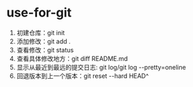 # use-for-git
1. 初建仓库：git init
2. 添加修改：git add .
3. 查看修改：git status
4. 查看具体修改地方：git diff README.md
5. 显示从最近到最远的提交日志: git log/git log --pretty=oneline
6. 回退版本到上一个版本：git reset --hard HEAD^
